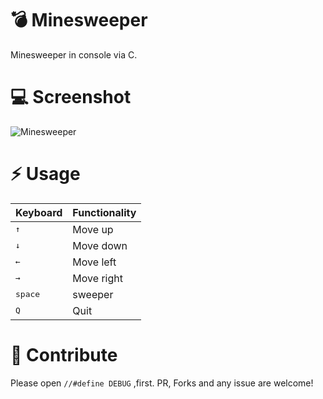 # 💣 Minesweeper

Minesweeper in console via C.

# 💻 Screenshot

![Minesweeper](https://link.jscdn.cn/1drv/aHR0cHM6Ly8xZHJ2Lm1zL3UvcyFBdDZScWFPaURhNk5rUndsM3NtbVpqb0pzRUk3.gif)

# ⚡ Usage

|Keyboard        |Functionality|
|----------------|-------------|
|<kbd>  ↑  </kbd>|Move up      |
|<kbd>  ↓  </kbd>|Move down    |
|<kbd>  ←  </kbd>|Move left    |
|<kbd>  →  </kbd>|Move right   |
|<kbd>space</kbd>|sweeper      |
|<kbd>  Q  </kbd>|Quit         |


# 🤝 Contribute

Please open `//#define DEBUG` ,first.
PR, Forks and any issue are welcome!